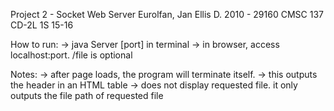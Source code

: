 Project 2 - Socket Web Server
Eurolfan, Jan Ellis D.
2010 - 29160
CMSC 137 CD-2L 1S 15-16

How to run:
    -> java Server [port] in terminal
    -> in browser, access localhost:port. /file is optional

Notes:
    -> after page loads, the program will terminate itself.
    -> this outputs the header in an HTML table
    -> does not display requested file. it only outputs the file path of requested file
